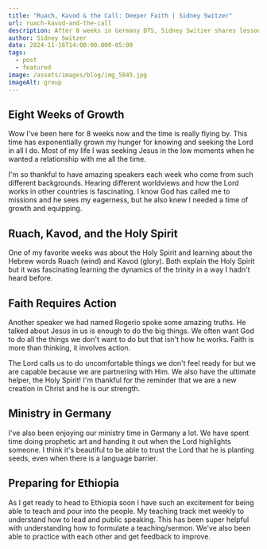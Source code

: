 ```yaml
---
title: "Ruach, Kavod & the Call: Deeper Faith | Sidney Switzer"
url: ruach-kavod-and-the-call
description: After 8 weeks in Germany DTS, Sidney Switzer shares lessons on the Holy Spirit, Hebrew words Ruach and Kavod, faith requiring action, and mission preparation.
author: Sidney Switzer
date: 2024-11-16T14:00:00.000-05:00
tags:
  - post
  - featured
image: /assets/images/blog/img_5845.jpg
imageAlt: group
---
```


## Eight Weeks of Growth

Wow I've been here for 8 weeks now and the time is really flying by. This time has exponentially grown my hunger for knowing and seeking the Lord in all I do. Most of my life I was seeking Jesus in the low moments when he wanted a relationship with me all the time.

I'm so thankful to have amazing speakers each week who come from such different backgrounds. Hearing different worldviews and how the Lord works in other countries is fascinating. I know God has called me to missions and he sees my eagerness, but he also knew I needed a time of growth and equipping.

## Ruach, Kavod, and the Holy Spirit

One of my favorite weeks was about the Holy Spirit and learning about the Hebrew words Ruach (wind) and Kavod (glory). Both explain the Holy Spirit but it was fascinating learning the dynamics of the trinity in a way I hadn't heard before.

## Faith Requires Action

Another speaker we had named Rogerio spoke some amazing truths. He talked about Jesus in us is enough to do the big things. We often want God to do all the things we don't want to do but that isn't how he works. Faith is more than thinking, it involves action.

The Lord calls us to do uncomfortable things we don't feel ready for but we are capable because we are partnering with Him. We also have the ultimate helper, the Holy Spirit! I'm thankful for the reminder that we are a new creation in Christ and he is our strength.

## Ministry in Germany

I've also been enjoying our ministry time in Germany a lot. We have spent time doing prophetic art and handing it out when the Lord highlights someone. I think it's beautiful to be able to trust the Lord that he is planting seeds, even when there is a language barrier.

## Preparing for Ethiopia

As I get ready to head to Ethiopia soon I have such an excitement for being able to teach and pour into the people. My teaching track met weekly to understand how to lead and public speaking. This has been super helpful with understanding how to formulate a teaching/sermon. We've also been able to practice with each other and get feedback to improve.
